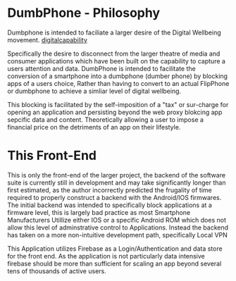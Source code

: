 # DumbPhone - Philosophy
Dumbphone is intended to faciliate a larger desire of the Digital Wellbeing movement. 
[digitalcapability](https://digitalcapability.jisc.ac.uk/what-is-digital-capability/digital-wellbeing/)

Specifically the desire to disconnect from the larger theatre of media and consumer applications which have been built on the capability to capture a users attention and data. DumbPhone is intended to facilitate the conversion of a smartphone into a dumbphone (dumber phone) by blocking apps of a users choice, Rather than having to convert to an actual FlipPhone or dumbphone to achieve a simliar level of digital wellbeing.

This blocking is facilitated by the self-imposition of a "tax" or sur-charge for opening an application and persisting beyond the web proxy blokcing app sepcific data and content. Theoretically allowing a user to impose a financial price on the detriments of an app on their lifestyle.

# This Front-End
This is only the front-end of the larger project, the backend of the software suite is currently still in development and may take significantly longer than first estimated, as the author incorrectly predicted the frugality of time required to properly construct a backend with the Android/IOS firmwares. The initial backend was intended to specifically block applications at a firmware level, this is largely bad practice as most Smartphone Manufacturers Utillize either IOS or a specific Android ROM which does not allow this level of adminstrative control to Applications. Instead the backend has taken on a more non-intuitive development path, specifically Local VPN 

This Application utilizes Firebase as a Login/Authentication and data store for the front end. As the application is not particularly data intensive firebase should be more than sufficient for scaling an app beyond several tens of thousands of active users. 
